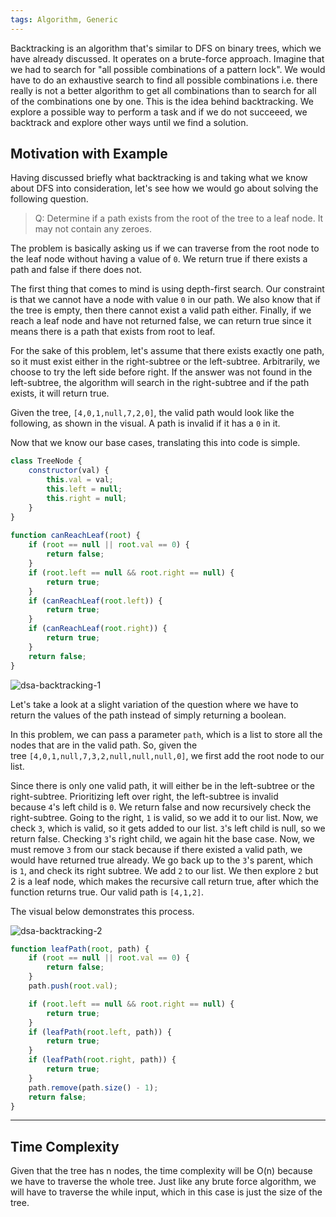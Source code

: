 ```yaml
---
tags: Algorithm, Generic
---
```


Backtracking is an algorithm that's similar to DFS on binary trees, which we have already discussed. It operates on a brute-force approach. Imagine that we had to search for "all possible combinations of a pattern lock". We would have to do an exhaustive search to find all possible combinations i.e. there really is not a better algorithm to get all combinations than to search for all of the combinations one by one. This is the idea behind backtracking. We explore a possible way to perform a task and if we do not succeeed, we backtrack and explore other ways until we find a solution.

## Motivation with Example

Having discussed briefly what backtracking is and taking what we know about DFS into consideration, let's see how we would go about solving the following question.

> Q: Determine if a path exists from the root of the tree to a leaf node. It may not contain any zeroes.

The problem is basically asking us if we can traverse from the root node to the leaf node without having a value of `0`. We return true if there exists a path and false if there does not.

The first thing that comes to mind is using depth-first search. Our constraint is that we cannot have a node with value `0` in our path. We also know that if the tree is empty, then there cannot exist a valid path either. Finally, if we reach a leaf node and have not returned false, we can return true since it means there is a path that exists from root to leaf.

For the sake of this problem, let's assume that there exists exactly one path, so it must exist either in the right-subtree or the left-subtree. Arbitrarily, we choose to try the left side before right. If the answer was not found in the left-subtree, the algorithm will search in the right-subtree and if the path exists, it will return true.

Given the tree, `[4,0,1,null,7,2,0]`, the valid path would look like the following, as shown in the visual. A path is invalid if it has a `0` in it.

Now that we know our base cases, translating this into code is simple.

```javascript
class TreeNode {
    constructor(val) {
        this.val = val;
        this.left = null;
        this.right = null;
    }
}   
  
function canReachLeaf(root) {
    if (root == null || root.val == 0) {
        return false;
    } 
    if (root.left == null && root.right == null) {
        return true;
    }
    if (canReachLeaf(root.left)) {
        return true;
    }
    if (canReachLeaf(root.right)) {
        return true;
    }
    return false;
}
```


![dsa-backtracking-1](https://imagedelivery.net/CLfkmk9Wzy8_9HRyug4EVA/eee1dde9-450c-436e-f62a-7a2328d8bf00/sharpen=1)

Let's take a look at a slight variation of the question where we have to return the values of the path instead of simply returning a boolean.

In this problem, we can pass a parameter `path`, which is a list to store all the nodes that are in the valid path. So, given the tree `[4,0,1,null,7,3,2,null,null,null,0]`, we first add the root node to our list.

Since there is only one valid path, it will either be in the left-subtree or the right-subtree. Prioritizing left over right, the left-subtree is invalid because `4`'s left child is `0`. We return false and now recursively check the right-subtree. Going to the right, `1` is valid, so we add it to our list. Now, we check `3`, which is valid, so it gets added to our list. `3`'s left child is null, so we return false. Checking `3`'s right child, we again hit the base case. Now, we must remove `3` from our stack because if there existed a valid path, we would have returned true already. We go back up to the `3`'s parent, which is `1`, and check its right subtree. We add `2` to our list. We then explore `2` but 2 is a leaf node, which makes the recursive call return true, after which the function returns true. Our valid path is `[4,1,2]`.

The visual below demonstrates this process.

![dsa-backtracking-2](https://imagedelivery.net/CLfkmk9Wzy8_9HRyug4EVA/e8f4343e-0018-4a98-4884-c5aaa513d000/sharpen=1)

```javascript
function leafPath(root, path) {
    if (root == null || root.val == 0) {
        return false;
    }
    path.push(root.val);

    if (root.left == null && root.right == null) {
        return true;
    }
    if (leafPath(root.left, path)) {
        return true;
    }
    if (leafPath(root.right, path)) {
        return true;
    }
    path.remove(path.size() - 1);
    return false;
}
```


---

## Time Complexity

Given that the tree has n nodes, the time complexity will be O(n) because we have to traverse the whole tree. Just like any brute force algorithm, we will have to traverse the while input, which in this case is just the size of the tree.